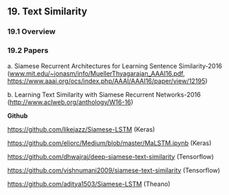 

## 19. Text Similarity
### 19.1 Overview

### 19.2 Papers

a. Siamese Recurrent Architectures for Learning Sentence Similarity-2016 (www.mit.edu/~jonasm/info/MuellerThyagarajan_AAAI16.pdf, https://www.aaai.org/ocs/index.php/AAAI/AAAI16/paper/view/12195)

b. Learning Text Similarity with Siamese Recurrent Networks-2016 (http://www.aclweb.org/anthology/W16-16)

**Github**

https://github.com/likejazz/Siamese-LSTM (Keras)

https://github.com/eliorc/Medium/blob/master/MaLSTM.ipynb (Keras)

https://github.com/dhwajraj/deep-siamese-text-similarity (Tensorflow)

https://github.com/vishnumani2009/siamese-text-similarity (Tensorflow)

https://github.com/aditya1503/Siamese-LSTM (Theano)
